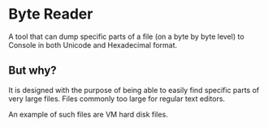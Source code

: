 # Byte Reader
A tool that can dump specific parts of a file (on a byte by byte level) to Console in both Unicode and Hexadecimal format.

## But why?
It is designed with the purpose of being able to easily find specific parts of very large files. Files commonly too large for regular text editors.

An example of such files are VM hard disk files.

